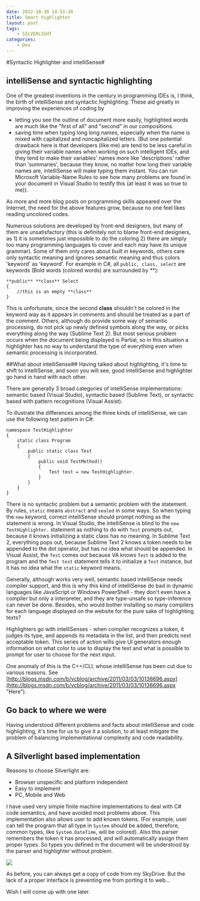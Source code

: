 ```yaml
---
date: 2012-10-30 14:53:20
title: Smart highlighter
layout: post
tags:
    - SILVERLIGHT
categories:
    - Dev
---
```

#Syntactic Highlighter and intelliSense#
## intelliSense and syntactic highlighting ##
One of the greatest inventions in the century in programming IDEs is, I think, the birth of intelliSense and syntactic highlighting. These aid greatly in improving the experiences of coding by 

- letting you see the outline of document more easily, highlighted words are much like the "first of all" and "second" in our compositions.
- saving time when typing long long names, especially when the name is mixed with capitalized and noncapitalized letters. (But one potential drawback here is that developers (like me) are tend to be less careful in giving their variable names when working on such intelligent IDEs, and they tend to make their variables' names more like 'descriptions' rather than 'summaries', because they know, no matter how long their variable names are, intelliSense will make typing them instant. You can run Microsoft Variable-Name Rules to see how many problems are found in your document in Visual Studio to testify this (at least it was so true to me)).


As more and more blog posts on programming skills appeared over the Internet, the need for the above features grow, because no one feel likes reading uncolored codes.

Numerous solutions are developed by front-end designers, but many of them are unsatisfactory (this is definitely not to blame front-end designers, as 1) it is sometimes just impossible to do the coloring 2) there are simply too many programming languages to cover and each may have its unique grammar). Some of them only cares about *built in* keywords, others care only syntactic meaning and ignores semantic meaning and thus colors 'keyword' as 'keyword'. For example in C#, all `public, class, select` are keywords (Bold words (colored words) are surrounded by **):

    **public** **class** Select
    {
        //this is an empty **class**
    }

This is unfortunate, since the second **class** shouldn't be colored in the keyword way as it appears in comments and should be treated as a part of the comment. Others, although do provide some way of semantic processing, do not pick up newly defined symbols along the way, or picks everything along the way (Sublime Text 2). But most serious problem occurs when the document being displayed is Partial, so in this situation a highlighter has no way to understand the type of everything even when semantic processing is incorporated.

##What about intelliSense##
Having talked about highlighting, it's time to shift to intelliSense, and soon you will see, good intelliSense and highlighter go hand in hand with each other.

There are generally 3 broad categories of intelliSense implementations: semantic based (Visual Studio), syntactic based (Sublime Text), or syntactic based with pattern recognitions (Visual Assist). 

To illustrate the differences among the three kinds of intelliSense, we can use the following test pattern in C#:

    namespace TestHighlighter
    {
        static class Program
        {
            public static class Test
            {
                public void TestMethod()
                {
                    Test test = new TestHighlighter.
                }
            }
        }
    }

There is no syntactic problem but a semantic problem with the statement. By rules, `static` means `abstract` and `sealed` in some ways. So when typing the `new` keyword, correct intelliSense should prompt nothing as the statement is wrong. In Visual Studio, the intelliSense is blind to the `new TestHighlighter.` statement as nothing to do with `Test` prompts out, because it knows initializing a static class has no meaning. In Sublime Text 2, everything pops out, because Sublime Text 2 knows a token needs to be appended to the dot operator, but has no idea what should be appended. In Visual Assist, the `Test` comes out because VA knows `Test` is added to the program and the `Test test` statement tells it to initialize a `Test` instance, but it has no idea what the `static` keyword means.

Generally, although works very well, semantic based intelliSense needs compiler support, and this is why this kind of intelliSense do bad in dynamic languages like JavaScript or Windows PowerShell - they don't even have a compiler but only a interpreter, and they are type-unsafe so type-inference can never be done. Besides, who would bother installing so many compilers for each language displayed on the website for the pure sake of highlighting texts?

Highlighters go with intelliSenses - when compiler recognizes a token, it judges its type, and appends its metadata in the list, and then predicts next acceptable token. This series of action wills give UI generators enough information on what color to use to display the text and what is possible to prompt for user to choose for the next input.

One anomaly of this is the C++/CLI, whose intelliSense has been cut due to various reasons. See [http://blogs.msdn.com/b/vcblog/archive/2011/03/03/10136696.aspx](http://blogs.msdn.com/b/vcblog/archive/2011/03/03/10136696.aspx "Here").

## Go back to where we were ##
Having understood different problems and facts about intelliSense and code highlighting, it's time for us to give it a solution, to at least mitigate the problem of balancing implementational complexity and code readability.

## A Silverlight based implementation ##
Reasons to choose Silverlight are:

- Browser unspecific and platform independent
- Easy to implement
- PC, Mobile and Web

I have used very simple finite machine implementations to deal with C# code semantics, and have avoided most problems above. This implementation also allows user to add known tokens. (For example, user can tell the program that all type in `System` should be added, therefore, common types, like `System.DateTime`, will be colored). Also this parser remembers the token it has processed, and will automatically assign them proper types. So types you defined in the document will be understood by the parser and highlighter without problem.

![](https://d2qoxg.bay.livefilestore.com/y1pZ9J6QjnfLpcis1DKpatuxcjbh6YI2pCf8GVeceHM68dR6y9Hoo8wXiBZ3ZP7lJxTZZcaIjvfZg-JbGugIYkPOrDCs5mje0MQ/Untitled.png.jpg)

As before, you can always get a copy of code from my SkyDrive. But the lack of a proper interface is preventing me from porting it to web...

Wish I will come up with one later.


